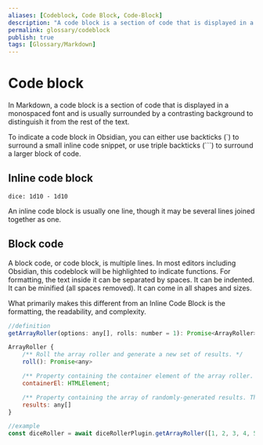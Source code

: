 ```yaml
---
aliases: [Codeblock, Code Block, Code-Block]
description: "A code block is a section of code that is displayed in a monospaced font and is usually surrounded by a contrasting background to distinguish it from the rest of the text."
permalink: glossary/codeblock
publish: true
tags: [Glossary/Markdown]
---
```


# Code block

In Markdown, a code block is a section of code that is displayed in a monospaced font and is usually surrounded by a contrasting background to distinguish it from the rest of the text.

To indicate a code block in Obsidian, you can either use backticks (\`) to surround a small inline code snippet, or use triple backticks (\`\`\`) to surround a larger block of code. 

## Inline code block

`dice: 1d10 - 1d10`

An inline code block is usually one line, though it may be several lines joined together as one.

## Block code

A block code, or code block, is multiple lines. In most editors including Obsidian, this codeblock will be highlighted to indicate functions. For formatting, the text inside it can be separated by spaces. It can be indented. It can be minified (all spaces removed). It can come in all shapes and sizes. 

What primarily makes this different from an Inline Code Block is the formatting, the readability, and complexity. 

```js
//definition
getArrayRoller(options: any[], rolls: number = 1): Promise<ArrayRoller>;

ArrayRoller {
    /** Roll the array roller and generate a new set of results. */
    roll(): Promise<any>

    /** Property containing the container element of the array roller. Use this to attach it to the note's DOM */
    containerEl: HTMLElement;

    /** Property containing the array of randomly-generated results. This will change every time the array roller is rolled. */
    results: any[]
}

//example
const diceRoller = await diceRollerPlugin.getArrayRoller([1, 2, 3, 4, 5], 2);
```
